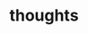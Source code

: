 ---
title: "thoughts"
image: "icon.svg"
style:
    background: "#D9CD90"
    color: "#fff"
description: "Too young too simple, sometimes naïve."

---